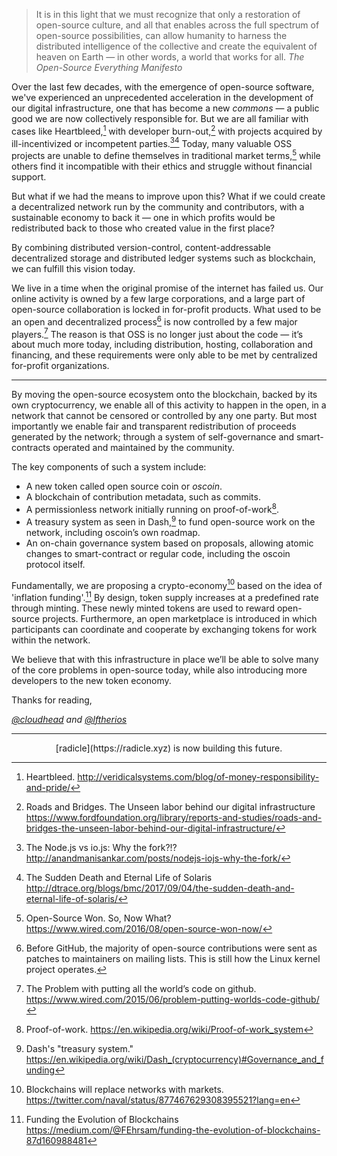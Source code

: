 
> It is in this light that we must recognize that only a restoration of open-source culture, and all that enables across the full spectrum of open-source possibilities, can allow humanity to harness the distributed intelligence of the collective and create the equivalent of heaven on Earth — in other words, a world that works for all.
<cite>The Open-Source Everything Manifesto</cite>

Over the last few decades, with the emergence of open-source software, we've experienced an unprecedented acceleration in the development of our digital infrastructure, one that has become a new *commons* — a public good we are now collectively responsible for. But we are all familiar with cases like Heartbleed,[^1] with developer burn-out,[^2] with projects acquired by ill-incentivized or incompetent parties.[^3][^4] Today, many valuable OSS projects are unable to define themselves in traditional market terms,[^5] while others find it incompatible with their ethics and struggle without financial support.

But what if we had the means to improve upon this? What if we could create a decentralized network run by the community and contributors, with a sustainable economy to back it — one in which profits would be redistributed back to those who created value in the first place?

By combining distributed version-control, content-addressable decentralized storage and distributed ledger systems such as blockchain, we can fulfill this vision today.

We live in a time when the original promise of the internet has failed us. Our online activity is owned by a few large corporations, and a large part of open-source collaboration is locked in for-profit products. What used to be an open and decentralized process[^6] is now controlled by a few major players.[^7] The reason is that OSS is no longer just about the code — it’s about much more today, including distribution, hosting, collaboration and financing, and these requirements were only able to be met by centralized for-profit organizations.

<hr class="skip"/>

By moving the open-source ecosystem onto the blockchain, backed by its own cryptocurrency, we enable all of this activity to happen in the open, in a network that cannot be censored or controlled by any one party. But most importantly we enable fair and transparent redistribution of proceeds generated by the network; through a system of self-governance and smart-contracts operated and maintained by the community.

The key components of such a system include:

* A new token called open source coin or *oscoin*.
* A blockchain of contribution metadata, such as commits.
* A permissionless network initially running on proof-of-work[^8].
* A treasury system as seen in Dash,[^9] to fund open-source work on the network, including oscoin’s own roadmap.
* An on-chain governance system based on proposals, allowing atomic changes to smart-contract or regular code, including the oscoin protocol itself.

Fundamentally, we are proposing a crypto-economy[^10] based on the idea of 'inflation funding'.[^11] By design, token supply increases at a predefined rate through minting. These newly minted tokens are used to reward open-source projects. Furthermore, an open marketplace is introduced in which participants can coordinate and cooperate by exchanging tokens for work within the network.

We believe that with this infrastructure in place we’ll be able to solve many of the core problems in open-source today, while also introducing more developers to the new token economy.

Thanks for reading,

<cite>[@cloudhead](https://twitter.com/cloudhead) and [@lftherios](https://twitter.com/lftherios)</cite>

<hr class="skip"/>

<center>[radicle](https://radicle.xyz) is now building this future.</center>

[^1]: Heartbleed. <http://veridicalsystems.com/blog/of-money-responsibility-and-pride/>
[^2]: Roads and Bridges. The Unseen labor behind our digital infrastructure <https://www.fordfoundation.org/library/reports-and-studies/roads-and-bridges-the-unseen-labor-behind-our-digital-infrastructure/>
[^3]: The Node.js vs io.js: Why the fork?!? <http://anandmanisankar.com/posts/nodejs-iojs-why-the-fork/>
[^4]: The Sudden Death and Eternal Life of Solaris <http://dtrace.org/blogs/bmc/2017/09/04/the-sudden-death-and-eternal-life-of-solaris/>
[^5]: Open-Source Won. So, Now What? <https://www.wired.com/2016/08/open-source-won-now/>
[^6]: Before GitHub, the majority of open-source contributions were sent as patches to maintainers on mailing lists. This is still how the Linux kernel project operates.
[^7]: The Problem with putting all the world’s code on github. <https://www.wired.com/2015/06/problem-putting-worlds-code-github/>
[^8]: Proof-of-work. <https://en.wikipedia.org/wiki/Proof-of-work_system>
[^9]: Dash's "treasury system." <https://en.wikipedia.org/wiki/Dash_(cryptocurrency)#Governance_and_funding>
[^10]: Blockchains will replace networks with markets. <https://twitter.com/naval/status/877467629308395521?lang=en>
[^11]: Funding the Evolution of Blockchains <https://medium.com/@FEhrsam/funding-the-evolution-of-blockchains-87d160988481>
